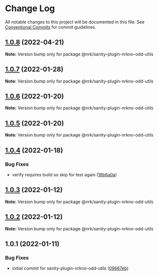 # Change Log

All notable changes to this project will be documented in this file.
See [Conventional Commits](https://conventionalcommits.org) for commit guidelines.

## [1.0.8](https://github.com/nrkno/nrkno-sanity-libs/compare/@nrk/sanity-plugin-nrkno-odd-utils@1.0.7...@nrk/sanity-plugin-nrkno-odd-utils@1.0.8) (2022-04-21)

**Note:** Version bump only for package @nrk/sanity-plugin-nrkno-odd-utils





## [1.0.7](https://github.com/nrkno/nrkno-sanity-libs/compare/@nrk/sanity-plugin-nrkno-odd-utils@1.0.6...@nrk/sanity-plugin-nrkno-odd-utils@1.0.7) (2022-01-28)

**Note:** Version bump only for package @nrk/sanity-plugin-nrkno-odd-utils





## [1.0.6](https://github.com/nrkno/nrkno-sanity-libs/compare/@nrk/sanity-plugin-nrkno-odd-utils@1.0.5...@nrk/sanity-plugin-nrkno-odd-utils@1.0.6) (2022-01-20)

**Note:** Version bump only for package @nrk/sanity-plugin-nrkno-odd-utils





## [1.0.5](https://github.com/nrkno/nrkno-sanity-libs/compare/@nrk/sanity-plugin-nrkno-odd-utils@1.0.4...@nrk/sanity-plugin-nrkno-odd-utils@1.0.5) (2022-01-20)

**Note:** Version bump only for package @nrk/sanity-plugin-nrkno-odd-utils





## [1.0.4](https://github.com/nrkno/nrkno-sanity-libs/compare/@nrk/sanity-plugin-nrkno-odd-utils@1.0.3...@nrk/sanity-plugin-nrkno-odd-utils@1.0.4) (2022-01-18)


### Bug Fixes

* verify requires build so skip for test again ([18b6a0a](https://github.com/nrkno/nrkno-sanity-libs/commit/18b6a0a07ee858a1fd786d81d956ab7d846e75c3))





## [1.0.3](https://github.com/nrkno/nrkno-sanity-libs/compare/@nrk/sanity-plugin-nrkno-odd-utils@1.0.2...@nrk/sanity-plugin-nrkno-odd-utils@1.0.3) (2022-01-12)

**Note:** Version bump only for package @nrk/sanity-plugin-nrkno-odd-utils





## [1.0.2](https://github.com/nrkno/nrkno-sanity-libs/compare/@nrk/sanity-plugin-nrkno-odd-utils@1.0.1...@nrk/sanity-plugin-nrkno-odd-utils@1.0.2) (2022-01-12)

**Note:** Version bump only for package @nrk/sanity-plugin-nrkno-odd-utils





## 1.0.1 (2022-01-11)


### Bug Fixes

* initial commit for sanity-plugin-nrkno-odd-utils ([09667eb](https://github.com/nrkno/nrkno-sanity-libs/commit/09667eb99d486976d402fa46979f09e93674a769))
